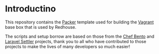 # Introductino

This repository contains the [Packer](https://www.packer.io/) template used for building the [Vagrant](https://www.vagrantup.com/) base box that is used by Redhouse. 

The scripts and setup borrow are based on those from the [Chef Bento](https://github.com/chef/bento) and [Laravel Settler](https://github.com/laravel/settler) projects, thank you to all who have contributed to those projects to make the lives of many developers so much easier!
